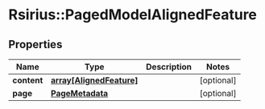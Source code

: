 # Rsirius::PagedModelAlignedFeature


## Properties
Name | Type | Description | Notes
------------ | ------------- | ------------- | -------------
**content** | [**array[AlignedFeature]**](AlignedFeature.md) |  | [optional] 
**page** | [**PageMetadata**](PageMetadata.md) |  | [optional] 


